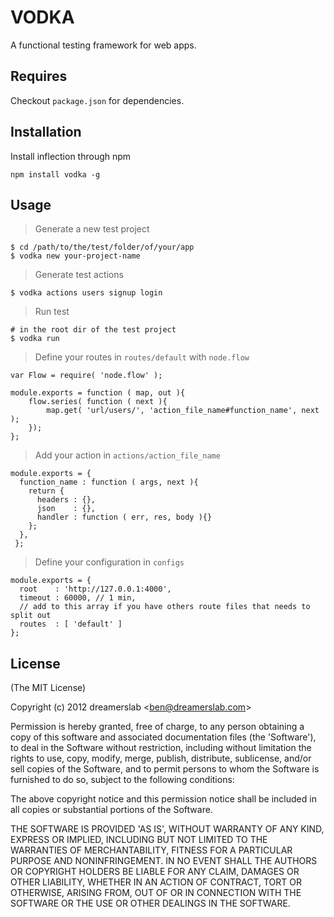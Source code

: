 # VODKA

A functional testing framework for web apps.



## Requires

Checkout `package.json` for dependencies.



## Installation

Install inflection through npm

    npm install vodka -g



## Usage

> Generate a new test project

    $ cd /path/to/the/test/folder/of/your/app
    $ vodka new your-project-name

> Generate test actions

    $ vodka actions users signup login

> Run test

    # in the root dir of the test project
    $ vodka run

> Define your routes in `routes/default` with `node.flow`
    
    var Flow = require( 'node.flow' );

    module.exports = function ( map, out ){
        flow.series( function ( next ){
            map.get( 'url/users/', 'action_file_name#function_name', next );
        });
    };
    
> Add your action in `actions/action_file_name`

    module.exports = {
      function_name : function ( args, next ){
        return {
          headers : {},
          json    : {},
          handler : function ( err, res, body ){}
        };
      },
     };
     
> Define your configuration in `configs`
    
    module.exports = {
      root    : 'http://127.0.0.1:4000',
      timeout : 60000, // 1 min,
      // add to this array if you have others route files that needs to split out
      routes  : [ 'default' ]
    };

## License

(The MIT License)

Copyright (c) 2012 dreamerslab &lt;ben@dreamerslab.com&gt;

Permission is hereby granted, free of charge, to any person obtaining
a copy of this software and associated documentation files (the
'Software'), to deal in the Software without restriction, including
without limitation the rights to use, copy, modify, merge, publish,
distribute, sublicense, and/or sell copies of the Software, and to
permit persons to whom the Software is furnished to do so, subject to
the following conditions:

The above copyright notice and this permission notice shall be
included in all copies or substantial portions of the Software.

THE SOFTWARE IS PROVIDED 'AS IS', WITHOUT WARRANTY OF ANY KIND,
EXPRESS OR IMPLIED, INCLUDING BUT NOT LIMITED TO THE WARRANTIES OF
MERCHANTABILITY, FITNESS FOR A PARTICULAR PURPOSE AND NONINFRINGEMENT.
IN NO EVENT SHALL THE AUTHORS OR COPYRIGHT HOLDERS BE LIABLE FOR ANY
CLAIM, DAMAGES OR OTHER LIABILITY, WHETHER IN AN ACTION OF CONTRACT,
TORT OR OTHERWISE, ARISING FROM, OUT OF OR IN CONNECTION WITH THE
SOFTWARE OR THE USE OR OTHER DEALINGS IN THE SOFTWARE.